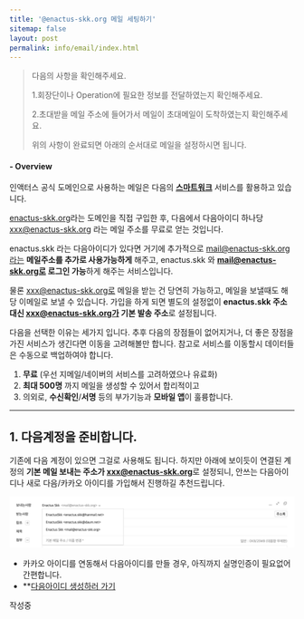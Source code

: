 ```yaml
---
title: '@enactus-skk.org 메일 세팅하기'
sitemap: false
layout: post
permalink: info/email/index.html
---
```


> 다음의 사항을 확인해주세요.
>
> 1.회장단이나 Operation에 필요한 정보를 전달하였는지 확인해주세요.
>
> 2.초대받을 메일 주소에 들어가서 메일이 초대메일이 도착하였는지 확인해주세요.
>
> 위의 사항이 완료되면 아래의 순서대로 메일을 설정하시면 됩니다.


#### - Overview
인액터스 공식 도메인으로 사용하는 메일은 다음의 **[스마트워크](http://mail2.daum.net/hanmailex/domain.html)** 서비스를 활용하고 있습니다.

[enactus-skk.org](https://enactus-skk.org)라는 도메인을 직접 구입한 후,
다음에서 다음아이디 하나당 xxx@enactus-skk.org 라는 메일 주소를 무료로 얻는 것입니다.

enactus.skk 라는 다음아이디가 있다면 거기에 추가적으로 mail@enactus-skk.org라는 **메일주소를 추가로 사용가능하게** 해주고,
enactus.skk  와 **mail@enactus-skk.org로 로그인 가능**하게 해주는 서비스입니다.

물론 xxx@enactus-skk.org로 메일을 받는 건 당연히 가능하고, 메일을 보낼때도 해당 이메일로 보낼 수 있습니다. 가입을 하게 되면 별도의 설정없이 **enactus.skk 주소 대신 xxx@enactus-skk.org가 기본 발송 주소**로 설정됩니다.

다음을 선택한 이유는 세가지 입니다. 추후 다음의 장점들이 없어지거나, 더 좋은 장점을 가진 서비스가 생긴다면 이동을 고려해볼만 합니다. 참고로 서비스를 이동할시 데이터들은 수동으로 백업하여야 합니다.
1. **무료** (우선 지메일/네이버의 서비스를 고려하였으나 유료화)
2. **최대 500명** 까지 메일을 생성할 수 있어서 합리적이고
3. 의외로, **수신확인**/**서명** 등의 부가기능과 **모바일 앱**이 훌륭합니다.

*****

## 1. 다음계정을 준비합니다.
기존에 다음 계정이 있으면 그걸로 사용해도 됩니다. 하지만 아래에 보이듯이 연결된 계정의 **기본 메일 보내는 주소가 xxx@enactus-skk.org**로 설정되니, 안쓰는 다음아이디나 새로 다음/카카오 아이디를 가입해서 진행하길 추천드립니다.

![](/images/info/email-11.png)

+ 카카오 아이디를 연동해서 다음아이디를 만들 경우, 아직까지 실명인증이 필요없어 간편합니다.
+ **[다음아이디 생성하러 가기](https://member.daum.net/join?rtnUrl=https%3A%2F%2Fmail.daum.net%2F)



작성중
